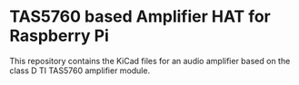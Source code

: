 # TAS5760 based Amplifier HAT for Raspberry Pi

This repository contains the KiCad files for an audio amplifier based on the class D TI TAS5760 amplifier module.

